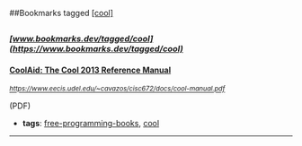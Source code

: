 ##Bookmarks tagged [[cool]](https://www.bookmarks.dev?q=[cool])

_<sup><sup>[www.bookmarks.dev/tagged/cool](https://www.bookmarks.dev/tagged/cool)</sup></sup>_
---
#### [CoolAid: The Cool 2013 Reference Manual](https://www.eecis.udel.edu/~cavazos/cisc672/docs/cool-manual.pdf)
_<sup>https://www.eecis.udel.edu/~cavazos/cisc672/docs/cool-manual.pdf</sup>_

(PDF)
* **tags**: [free-programming-books](../tagged/free-programming-books.md), [cool](../tagged/cool.md)
---
